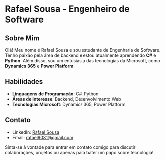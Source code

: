# Rafael Sousa - Engenheiro de Software

## Sobre Mim
Olá! Meu nome é Rafael Sousa e sou estudante de Engenharia de Software. Tenho paixão pela área de backend e estou atualmente aprendendo **C#** e **Python**. Além disso, sou um entusiasta das tecnologias da Microsoft, como **Dynamics 365** e **Power Platform**.

## Habilidades
- **Linguagens de Programação**: C#, Python
- **Áreas de Interesse**: Backend, Desenvolvimento Web
- **Tecnologias Microsoft**: Dynamics 365, Power Platform

## Contato
- LinkedIn: [Rafael Sousa](https://www.linkedin.com/in/rafaelsousa)
- Email: rafael9081@gmail.com

Sinta-se à vontade para entrar em contato comigo para discutir colaborações, projetos ou apenas para bater um papo sobre tecnologia!

<!---
Rafael9081/Rafael9081 is a ✨ special ✨ repository because its `README.md` (this file) appears on your GitHub profile.
You can click the Preview link to take a look at your changes.
--->
